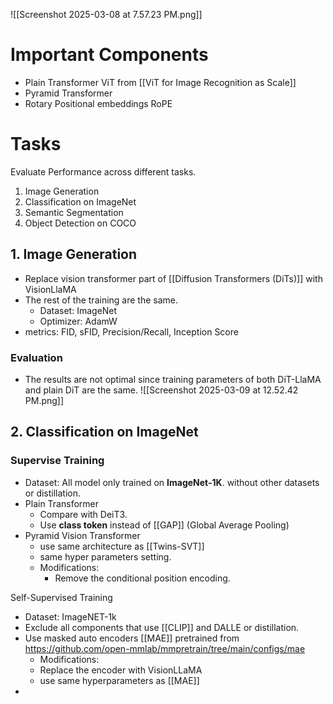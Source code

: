 
![[Screenshot 2025-03-08 at 7.57.23 PM.png]]

# Important Components
- Plain Transformer ViT from [[ViT for Image Recognition as Scale]]
- Pyramid Transformer
- Rotary Positional embeddings RoPE 

# Tasks

Evaluate Performance across different tasks.
1. Image Generation
2. Classification on ImageNet
3. Semantic Segmentation
4. Object Detection on COCO

## 1. Image Generation

- Replace vision transformer part of [[Diffusion Transformers (DiTs)]] with VisionLlaMA
- The rest of the training are the same.
	- Dataset: ImageNet
	- Optimizer: AdamW
- metrics: FID, sFID, Precision/Recall, Inception Score

### Evaluation
- The results are not optimal since training parameters of both DiT-LlaMA and plain DiT are the same.
![[Screenshot 2025-03-09 at 12.52.42 PM.png]]

## 2. Classification on ImageNet

### Supervise Training

- Dataset: All model only trained on **ImageNet-1K**. without other datasets or distillation.
- Plain Transformer
	- Compare with DeiT3.
	- Use **class token** instead of [[GAP]] (Global Average Pooling)
- Pyramid Vision Transformer
	- use same architecture as [[Twins-SVT]]
	- same hyper parameters setting.
	- Modifications:
		- Remove the conditional position encoding.

Self-Supervised Training
- Dataset: ImageNET-1k
- Exclude all components that use [[CLIP]] and DALLE or distillation.
- Use masked auto encoders [[MAE]] pretrained from https://github.com/open-mmlab/mmpretrain/tree/main/configs/mae
	- Modifications:
	- Replace the encoder with VisionLLaMA 
	- use same hyperparameters as [[MAE]]
- 
